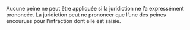Aucune peine ne peut être appliquée si la juridiction ne l’a expressément prononcée.
La juridiction peut ne prononcer que l’une des peines encourues pour l’infraction dont elle est saisie.